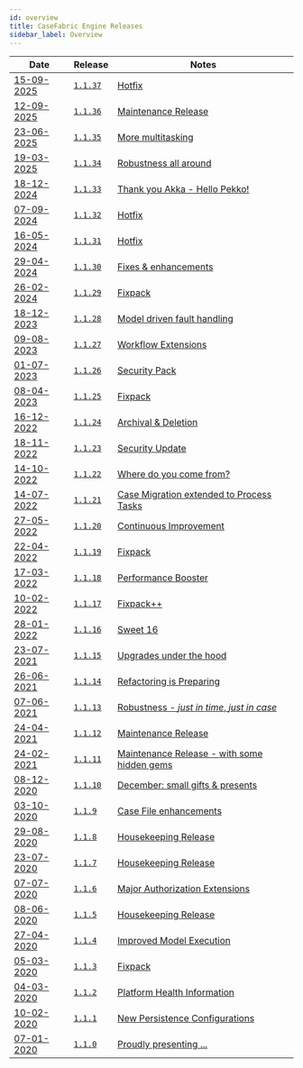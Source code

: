 ```yaml
---
id: overview
title: CaseFabric Engine Releases
sidebar_label: Overview
---
```




| Date       |  Release   | Notes                 |
|------------|------------|-----------------------|
| [15-09-2025](1.1.37.md) | [`1.1.37`](1.1.37.md) | [Hotfix](1.1.37.md) |
| [12-09-2025](1.1.36.md) | [`1.1.36`](1.1.36.md) | [Maintenance Release](1.1.36.md) |
| [23-06-2025](1.1.35.md) | [`1.1.35`](1.1.35.md) | [More multitasking](1.1.35.md) |
| [19-03-2025](1.1.34.md) | [`1.1.34`](1.1.34.md) | [Robustness all around](1.1.34.md) |
| [18-12-2024](1.1.33.md) | [`1.1.33`](1.1.33.md) | [Thank you Akka - Hello Pekko!](1.1.33.md) |
| [07-09-2024](1.1.32.md) | [`1.1.32`](1.1.32.md) | [Hotfix](1.1.32.md) |
| [16-05-2024](1.1.31.md) | [`1.1.31`](1.1.31.md) | [Hotfix](1.1.31.md) |
| [29-04-2024](1.1.30.md) | [`1.1.30`](1.1.30.md) | [Fixes & enhancements](1.1.30.md) |
| [26-02-2024](1.1.29.md) | [`1.1.29`](1.1.29.md) | [Fixpack](1.1.29.md) |
| [18-12-2023](1.1.28.md) | [`1.1.28`](1.1.28.md) | [Model driven fault handling](1.1.28.md) |
| [09-08-2023](1.1.27.md) | [`1.1.27`](1.1.27.md) | [Workflow Extensions](1.1.27.md) |
| [01-07-2023](1.1.26.md) | [`1.1.26`](1.1.26.md) | [Security Pack](1.1.26.md) |
| [08-04-2023](1.1.25.md) | [`1.1.25`](1.1.25.md) | [Fixpack](1.1.25.md) |
| [16-12-2022](1.1.24.md) | [`1.1.24`](1.1.24.md) | [Archival & Deletion](1.1.24.md) |
| [18-11-2022](1.1.23.md) | [`1.1.23`](1.1.23.md) | [Security Update](1.1.23.md) |
| [14-10-2022](1.1.22.md) | [`1.1.22`](1.1.22.md) | [Where do you come from?](1.1.22.md) |
| [14-07-2022](1.1.21.md) | [`1.1.21`](1.1.21.md) | [Case Migration extended to Process Tasks](1.1.21.md) |
| [27-05-2022](1.1.20.md) | [`1.1.20`](1.1.20.md) | [Continuous Improvement](1.1.20.md) |
| [22-04-2022](1.1.19.md) | [`1.1.19`](1.1.19.md) | [Fixpack](1.1.19.md) |
| [17-03-2022](1.1.18.md) | [`1.1.18`](1.1.18.md) | [Performance Booster](1.1.18.md) |
| [10-02-2022](1.1.17.md) | [`1.1.17`](1.1.17.md) | [Fixpack++](1.1.17.md) |
| [28-01-2022](1.1.16.md) | [`1.1.16`](1.1.16.md) | [Sweet 16](1.1.16.md) |
| [23-07-2021](1.1.15.md) | [`1.1.15`](1.1.15.md) | [Upgrades under the hood](1.1.15.md) |
| [26-06-2021](1.1.14.md) | [`1.1.14`](1.1.14.md) | [Refactoring is Preparing](1.1.14.md) |
| [07-06-2021](1.1.13.md) | [`1.1.13`](1.1.13.md) | [Robustness - _just in time_, _just in case_](1.1.13.md) |
| [24-04-2021](1.1.12.md) | [`1.1.12`](1.1.12.md) | [Maintenance Release](1.1.12.md) |
| [24-02-2021](1.1.11.md) | [`1.1.11`](1.1.11.md) | [Maintenance Release - with some hidden gems](1.1.11.md) |
| [08-12-2020](1.1.10.md) | [`1.1.10`](1.1.10.md) | [December: small gifts & presents](1.1.10.md) |
| [03-10-2020](1.1.9.md)  | [`1.1.9`](1.1.9.md)   | [Case File enhancements](1.1.9.md) |
| [29-08-2020](1.1.8.md)  | [`1.1.8`](1.1.8.md)   | [Housekeeping Release](1.1.8.md) |
| [23-07-2020](1.1.7.md)  | [`1.1.7`](1.1.7.md)   | [Housekeeping Release](1.1.7.md)    |
| [07-07-2020](1.1.6.md)  | [`1.1.6`](1.1.6.md)   | [Major Authorization Extensions](1.1.6.md)    |
| [08-06-2020](1.1.5.md)  | [`1.1.5`](1.1.5.md)   | [Housekeeping Release](1.1.5.md)    |
| [27-04-2020](1.1.4.md)  | [`1.1.4`](1.1.4.md)   | [Improved Model Execution](1.1.4.md)    |
| [05-03-2020](1.1.3.md)  | [`1.1.3`](1.1.3.md)   | [Fixpack](1.1.3.md)    |
| [04-03-2020](1.1.2.md)  | [`1.1.2`](1.1.2.md)   | [Platform Health Information](1.1.2.md)    |
| [10-02-2020](1.1.1.md)  | [`1.1.1`](1.1.1.md)   | [New Persistence Configurations](1.1.1.md)    |
| [07-01-2020](1.1.0.md)  | [`1.1.0`](1.1.0.md)   | [Proudly presenting ...](1.1.0.md)    |
